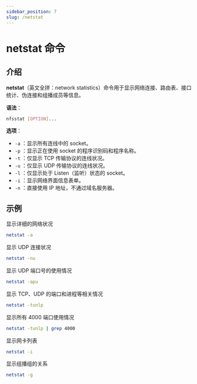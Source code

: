 ```yaml
---
sidebar_position: 7
slug: /netstat
---
```


# netstat 命令



## 介绍

**netstat**（英文全拼：network statistics）命令用于显示网络连接、路由表、接口统计、伪连接和组播成员等信息。

**语法**：

```bash
nfsstat [OPTION]...
```

**选项**：

- `-a` ：显示所有连线中的 socket。
- `-p` ：显示正在使用 socket 的程序识别码和程序名称。
- `-t` ：仅显示 TCP 传输协议的连线状况。
- `-u` ：仅显示 UDP 传输协议的连线状况。
- `-l` ：仅显示处于 Listen（监听）状态的 socket。
- `-i` ：显示网络界面信息表单。
- `-n` ：直接使用 IP 地址，不通过域名服务器。



## 示例

显示详细的网络状况

```bash
netstat -a
```

显示 UDP 连接状况

```bash
netstat -nu
```

显示 UDP 端口号的使用情况

```bash
netstat -apu
```

显示 TCP、UDP 的端口和进程等相关情况

```bash
netstat -tunlp
```

显示所有 4000 端口使用情况

```bash
netstat -tunlp | grep 4000
```

显示网卡列表

```bash
netstat -i
```

显示组播组的关系

```bash
netstat -g 
```





